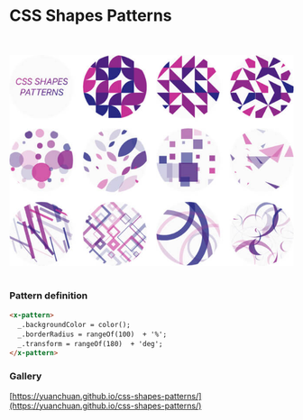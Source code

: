 # CSS Shapes Patterns

</br> </br>
![css shapes patterns](screenshot.jpg)
</br> </br>

### Pattern definition

```html
<x-pattern>
  _.backgroundColor = color();
  _.borderRadius = rangeOf(100)  + '%';
  _.transform = rangeOf(180)  + 'deg';
</x-pattern>
```

### Gallery

[https://yuanchuan.github.io/css-shapes-patterns/](https://yuanchuan.github.io/css-shapes-patterns/)
